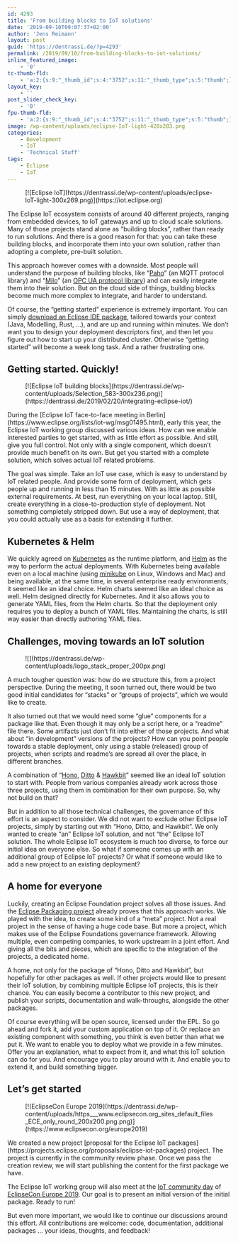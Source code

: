```yaml
---
id: 4293
title: 'From building blocks to IoT solutions'
date: '2019-09-10T09:07:37+02:00'
author: 'Jens Reimann'
layout: post
guid: 'https://dentrassi.de/?p=4293'
permalink: /2019/09/10/from-building-blocks-to-iot-solutions/
inline_featured_image:
    - '0'
tc-thumb-fld:
    - 'a:2:{s:9:"_thumb_id";s:4:"3752";s:11:"_thumb_type";s:5:"thumb";}'
layout_key:
    - ''
post_slider_check_key:
    - '0'
fpu-thumb-fld:
    - 'a:2:{s:9:"_thumb_id";s:4:"3752";s:11:"_thumb_type";s:5:"thumb";}'
image: /wp-content/uploads/eclipse-IoT-light-420x283.png
categories:
    - Development
    - IoT
    - 'Technical Stuff'
tags:
    - Eclipse
    - IoT
---
```


<div class="wp-block-image"><figure class="alignright is-resized">[![Eclipse IoT](https://dentrassi.de/wp-content/uploads/eclipse-IoT-light-300x269.png)](https://iot.eclipse.org)</figure></div>The Eclipse IoT ecosystem consists of around 40 different projects, ranging from embedded devices, to IoT gateways and up to cloud scale solutions. Many of those projects stand alone as “building blocks”, rather than ready to run solutions. And there is a good reason for that: you can take these building blocks, and incorporate them into your own solution, rather than adopting a complete, pre-built solution.

<!-- more -->

This approach however comes with a downside. Most people will understand the purpose of building blocks, like “[Paho](https://www.eclipse.org/paho/)” (an MQTT protocol library) and “[Milo](https://github.com/eclipse/milo)” (an [OPC UA protocol library](https://dentrassi.de/2019/07/06/eclipse-milo-0-3-updated-examples/)) and can easily integrate them into their solution. But on the cloud side of things, building blocks become much more complex to integrate, and harder to understand.

Of course, the “getting started” experience is extremely important. You can simply [download an Eclipse IDE package](https://www.eclipse.org/downloads/packages/), tailored towards your context (Java, Modelling, Rust, …), and are up and running within minutes. We don’t want you to design your deployment descriptors first, and then let you figure out how to start up your distributed cluster. Otherwise “getting started” will become a week long task. And a rather frustrating one.

## Getting started. Quickly!

<div class="wp-block-image"><figure class="alignright">[![Eclipse IoT building blocks](https://dentrassi.de/wp-content/uploads/Selection_583-300x236.png)](https://dentrassi.de/2019/02/20/integrating-eclipse-iot/)</figure></div>During the [Eclipse IoT face-to-face meeting in Berlin](https://www.eclipse.org/lists/iot-wg/msg01495.html), early this year, the Eclipse IoT working group discussed various ideas. How can we enable interested parties to get started, with as little effort as possible. And still, give you full control. Not only with a single component, which doesn’t provide much benefit on its own. But get you started with a complete solution, which solves actual IoT related problems.

The goal was simple. Take an IoT use case, which is easy to understand by IoT related people. And provide some form of deployment, which gets people up and running in less than 15 minutes. With as little as possible external requirements. At best, run everything on your local laptop. Still, create everything in a close-to-production style of deployment. Not something completely stripped down. But use a way of deployment, that you could actually use as a basis for extending it further.

## Kubernetes &amp; Helm

We quickly agreed on [Kubernetes](https://kubernetes.io/) as the runtime platform, and [Helm](https://helm.sh/) as the way to perform the actual deployments. With Kubernetes being available even on a local machine (using [minikube](https://kubernetes.io/docs/setup/learning-environment/minikube/) on Linux, Windows and Mac) and being available, at the same time, in several enterprise ready environments, it seemed like an ideal choice. Helm charts seemed like an ideal choice as well. Helm designed directly for Kubernetes. And it also allows you to generate YAML files, from the Helm charts. So that the deployment only requires you to deploy a bunch of YAML files. Maintaining the charts, is still way easier than directly authoring YAML files.

## Challenges, moving towards an IoT solution

<div class="wp-block-image"><figure class="alignright">![](https://dentrassi.de/wp-content/uploads/logo_stack_proper_200px.png)</figure></div>A much tougher question was: how do we structure this, from a project perspective. During the meeting, it soon turned out, there would be two good initial candidates for “stacks” or “groups of projects”, which we would like to create.

It also turned out that we would need some “glue” components for a package like that. Even though it may only be a script here, or a “readme” file there. Some artifacts just don’t fit into either of those projects. And what about “in development” versions of the projects? How can you point people towards a stable deployment, only using a stable (released) group of projects, when scripts and readme’s are spread all over the place, in different branches.

A combination<mark class="annotation-text annotation-text-yoast" id="annotation-text-789d9cb0-a34d-4a6b-962f-7411b212884b"></mark><mark class="annotation-text annotation-text-yoast" id="annotation-text-789d9cb0-a34d-4a6b-962f-7411b212884b"></mark><mark class="annotation-text annotation-text-yoast" id="annotation-text-0d66c531-3ad2-4ebf-a49c-2a3b362cb3b9"></mark> of “[Hono](https://www.eclipse.org/hono/), [Ditto](https://www.eclipse.org/ditto/) &amp; [Hawkbit](https://www.eclipse.org/hawkbit/)” seemed like an ideal IoT solution to start with. People from various companies already work across those three projects, using them in combination for their own purpose. So, why not build on that?

But in addition to all those technical challenges, the governance of this effort is an aspect to consider. We did not want to exclude other Eclipse IoT projects, simply by starting out with “Hono, Ditto, and Hawkbit”. We only wanted to create “an” Eclipse IoT solution, and not “the” Eclipse IoT solution. The whole Eclipse IoT ecosystem is much too diverse, to force our initial idea on everyone else. So what if someone comes up with an additional group of Eclipse IoT projects? Or what if someone would like to add a new project to an existing deployment?

## A home for everyone

Luckily, creating an Eclipse Foundation project solves all those issues. And the [Eclipse Packaging project](https://projects.eclipse.org/projects/technology.packaging) already proves that this approach works. We played with the idea, to create some kind of a “meta” project. Not a real project in the sense of having a huge code base. But more a project, which makes use of the Eclipse Foundations governance framework. Allowing multiple, even competing companies, to work upstream in a joint effort. And giving all the bits and pieces, which are specific to the integration of the projects, a dedicated home.

A home, not only for the package of “Hono, Ditto and Hawkbit”, but hopefully for other packages as well. If other projects would like to present their IoT solution, by combining multiple Eclipse IoT projects, this is their chance. You can easily become a contributor to this new project, and publish your scripts, documentation and walk-throughs, alongside the other packages.

Of course everything will be open source, licensed under the EPL. So go ahead and fork it, add your custom application on top of it. Or replace an existing component with something, you think is even better than what we put it. We want to enable you to deploy what we provide in a few minutes. Offer you an explanation, what to expect from it, and what this IoT solution can do for you. And encourage you to play around with it. And enable you to extend it, and build something bigger.

## Let’s get started

<div class="wp-block-image"><figure class="alignright">[![EclipseCon Europe 2019](https://dentrassi.de/wp-content/uploads/https___www.eclipsecon.org_sites_default_files_ECE_only_round_200x200.png.png)](https://www.eclipsecon.org/europe2019)</figure></div>We created a new project [proposal for the Eclipse IoT packages](https://projects.eclipse.org/proposals/eclipse-iot-packages) project. The project is currently in the community review phase. Once we pass the creation review, we will start publishing the content for the first package we have.

The Eclipse IoT working group will also meet at the [IoT community day](https://www.eclipsecon.org/europe2019/eclipse-community-day) of [EclipseCon Europe 2019](https://www.eclipsecon.org/europe2019). Our goal is to present an initial version of the initial package. Ready to run!

But even more important, we would like to continue our discussions around this effort. All contributions are welcome: code, documentation, additional packages … your ideas, thoughts, and feedback!
